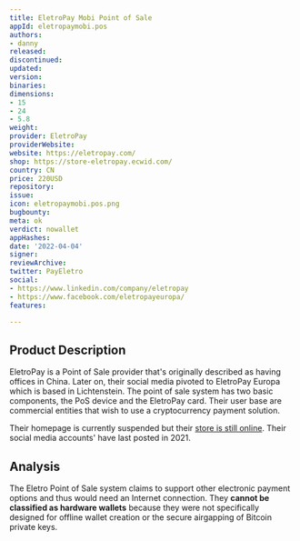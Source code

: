 ```yaml
---
title: EletroPay Mobi Point of Sale
appId: eletropaymobi.pos
authors:
- danny
released: 
discontinued: 
updated: 
version: 
binaries: 
dimensions:
- 15
- 24
- 5.8
weight: 
provider: EletroPay
providerWebsite: 
website: https://eletropay.com/
shop: https://store-eletropay.ecwid.com/
country: CN
price: 220USD
repository: 
issue: 
icon: eletropaymobi.pos.png
bugbounty: 
meta: ok
verdict: nowallet
appHashes: 
date: '2022-04-04'
signer: 
reviewArchive: 
twitter: PayEletro
social:
- https://www.linkedin.com/company/eletropay
- https://www.facebook.com/eletropayeuropa/
features: 

---
```


## Product Description

EletroPay is a Point of Sale provider that's originally described as having offices in China. Later on, their social media pivoted to EletroPay Europa which is based in Lichtenstein. The point of sale system has two basic components, the PoS device and the EletroPay card. Their user base are commercial entities that wish to use a cryptocurrency payment solution. 

Their homepage is currently suspended but their [store is still online](https://store-eletropay.ecwid.com/). Their social media accounts' have last posted in 2021. 

## Analysis  

The Eletro Point of Sale system claims to support other electronic payment options and thus would need an Internet connection. They **cannot be classified as hardware wallets** because they were not specifically designed for offline wallet creation or the secure airgapping of Bitcoin private keys. 